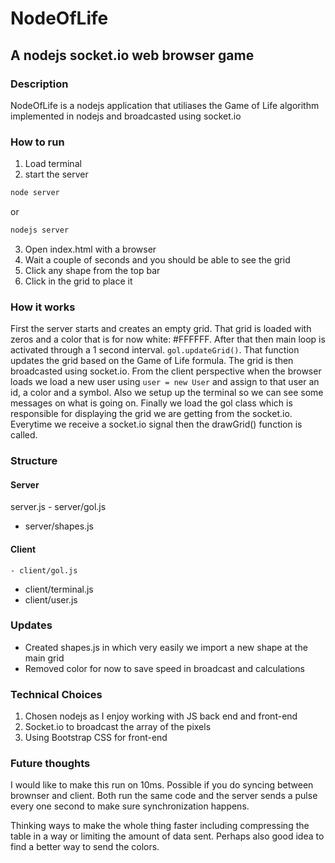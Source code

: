 # NodeOfLife
## A nodejs socket.io web browser game

### Description
NodeOfLife is a nodejs application that utiliases the Game of Life algorithm implemented in nodejs and broadcasted using socket.io

### How to run
1) Load terminal
2) start the server
```js
node server
```
or
```js
nodejs server
```
3) Open index.html with a browser
4) Wait a couple of seconds and you should be able to see the grid
5) Click any shape from the top bar
6) Click in the grid to place it


### How it works
First the server starts and creates an empty grid. That grid is loaded with zeros and a color 
that is for now white: #FFFFFF. After that then main loop is activated through a 1 second interval. 
`gol.updateGrid()`. That function updates the grid based on the Game of Life formula.
The grid is then broadcasted using socket.io.
From the client perspective when the browser loads we load a new user using `user = new User` and assign
to that user an id, a color and a symbol. Also we setup up the terminal so we can see some messages
on what is going on. Finally we load the gol class which is responsible for displaying the grid we are 
getting from the socket.io. Everytime we receive a socket.io signal then the drawGrid() function is called.


### Structure
#### Server
server.js
	- server/gol.js
  - server/shapes.js
#### Client
	- client/gol.js
  - client/terminal.js
  - client/user.js

### Updates
- Created shapes.js in which very easily we import a new shape at the main grid
- Removed color for now to save speed in broadcast and calculations



### Technical Choices
1) Chosen nodejs as I enjoy working with JS back end and front-end
2) Socket.io to broadcast the array of the pixels
3) Using Bootstrap CSS for front-end

### Future thoughts
I would like to make this run on 10ms. Possible if you do syncing between brownser and client. Both run the same code and the server sends a pulse every one second to make sure synchronization happens.

Thinking ways to make the whole thing faster including compressing the table in a way or limiting the
amount of data sent. Perhaps also good idea to find a better way to send the colors.
